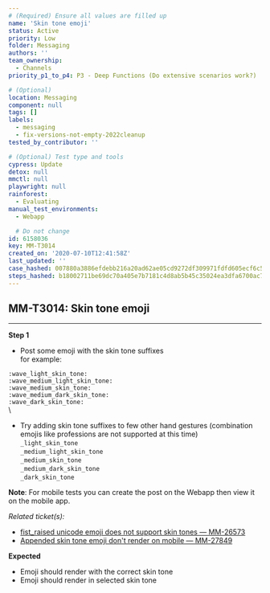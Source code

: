 ```yaml
---
# (Required) Ensure all values are filled up
name: 'Skin tone emoji'
status: Active
priority: Low
folder: Messaging
authors: ''
team_ownership:
  - Channels
priority_p1_to_p4: P3 - Deep Functions (Do extensive scenarios work?)

# (Optional)
location: Messaging
component: null
tags: []
labels:
  - messaging
  - fix-versions-not-empty-2022cleanup
tested_by_contributor: ''

# (Optional) Test type and tools
cypress: Update
detox: null
mmctl: null
playwright: null
rainforest:
  - Evaluating
manual_test_environments:
  - Webapp

  # Do not change
id: 6158036
key: MM-T3014
created_on: '2020-07-10T12:41:58Z'
last_updated: ''
case_hashed: 007880a3886efdebb216a20ad62ae05cd9272df309971fdfd605ecf6c58086f55d159ced1f830327263fd976177e3a0e
steps_hashed: b18002711be69dc70a405e7b7181c4d8ab5b45c35024ea3dfa6700ac72ab4363553f2d4f6c3d8fe8972975f8f2f2ce03
---
```


<!-- (Auto-generated) Based on frontmatter's "key" and "name" -->

## MM-T3014: Skin tone emoji

---

**Step 1**

- Post some emoji with the skin tone suffixes\
  for example:

`:wave_light_skin_tone:`\
`:wave_medium_light_skin_tone:`\
`:wave_medium_skin_tone:`\
`:wave_medium_dark_skin_tone:`\
`:wave_dark_skin_tone:`\
\\

- Try adding skin tone suffixes to few other hand gestures (combination emojis like professions are not supported at this time)\
  `_light_skin_tone`\
  `_medium_light_skin_tone`\
  `_medium_skin_tone`\
  `_medium_dark_skin_tone`\
  `_dark_skin_tone`

**Note**: For mobile tests you can create the post on the Webapp then view it on the mobile app.

_Related ticket(s):_

- [fist\_raised unicode emoji does not support skin tones — MM-26573](https://mattermost.atlassian.net/browse/MM-26573)
- [Appended skin tone emoji don't render on mobile — MM-27849](https://mattermost.atlassian.net/browse/MM-27849)

**Expected**

- Emoji should render with the correct skin tone
- Emoji should render in selected skin tone
